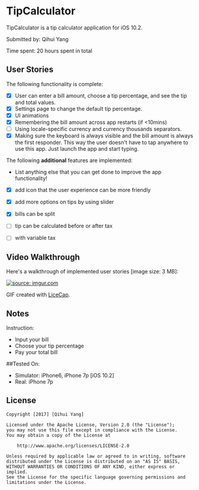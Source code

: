 # TipCalculator

TipCalculator is a tip calculator application for iOS 10.2.

Submitted by: Qihui Yang

Time spent: 20 hours spent in total

## User Stories

The following functionality is complete:

* [x] User can enter a bill amount, choose a tip percentage, and see the tip and total values.
* [x] Settings page to change the default tip percentage.
* [x] UI animations
* [x] Remembering the bill amount across app restarts (if <10mins)
* [ ] Using locale-specific currency and currency thousands separators.
* [x] Making sure the keyboard is always visible and the bill amount is always the first responder. This way the user doesn't have to tap anywhere to use this app. Just launch the app and start typing.

The following **additional** features are implemented:

- List anything else that you can get done to improve the app functionality!
*  [x] add icon that the user experience can be more friendly
*  [x] add more options on tips by using slider
*  [x] bills can be split
*  [ ] tip can be calculated before or after tax
*  [ ] with variable tax


## Video Walkthrough 

Here's a walkthrough of implemented user stories [image size: 3 MB]:

<a href="http://imgur.com/KHSYNre"><img src="http://i.imgur.com/KHSYNre.gif" title="source: imgur.com" /></a>


GIF created with [LiceCap](http://www.cockos.com/licecap/).

## Notes

Instruction:
*  Input your bill
*  Choose your tip percentage
*  Pay your total bill

##Tested On:
* Simulator: iPhone6, iPhone 7p [iOS 10.2]
* Real: iPhone 7p

## License

    Copyright [2017] [Qihui Yang]

    Licensed under the Apache License, Version 2.0 (the "License");
    you may not use this file except in compliance with the License.
    You may obtain a copy of the License at

        http://www.apache.org/licenses/LICENSE-2.0

    Unless required by applicable law or agreed to in writing, software
    distributed under the License is distributed on an "AS IS" BASIS,
    WITHOUT WARRANTIES OR CONDITIONS OF ANY KIND, either express or implied.
    See the License for the specific language governing permissions and
    limitations under the License.
